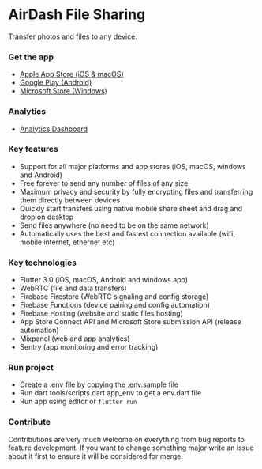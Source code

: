 # AirDash File Sharing

Transfer photos and files to any device.

### Get the app
- [Apple App Store (iOS & macOS)](https://apps.apple.com/se/app/airdash-file-sharing/id1596599922)
- [Google Play (Android)](https://play.google.com/store/apps/details?id=io.flown.airdash)
- [Microsoft Store (Windows)](https://apps.microsoft.com/store/detail/airdash/9NL9K7CSG30T)

### Analytics
- [Analytics Dashboard](https://mixpanel.com/p/XKeBKcwzQ5HjuUxuxHv934)

### Key features
- Support for all major platforms and app stores (iOS, macOS, windows and Android)
- Free forever to send any number of files of any size
- Maximum privacy and security by fully encrypting files and transferring them directly between devices
- Quickly start transfers using native mobile share sheet and drag and drop on desktop
- Send files anywhere (no need to be on the same network)
- Automatically uses the best and fastest connection available (wifi, mobile internet, ethernet etc)

### Key technologies
- Flutter 3.0 (iOS, macOS, Android and windows app)
- WebRTC (file and data transfers)
- Firebase Firestore (WebRTC signaling and config storage)
- Firebase Functions (device pairing and config automation)
- Firebase Hosting (website and static files hosting)
- App Store Connect API and Microsoft Store submission API (release automation)
- Mixpanel (web and app analytics)
- Sentry (app monitoring and error tracking)

### Run project
- Create a .env file by copying the .env.sample file
- Run dart tools/scripts.dart app_env to get a env.dart file
- Run app using editor or `flutter run`

### Contribute
Contributions are very much welcome on everything from bug reports to feature development. If you
want to change something major write an issue about it first to ensure it will be considered for
merge.
